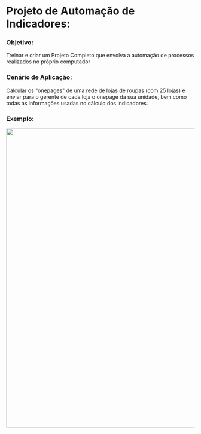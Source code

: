 # Projeto de Automação de Indicadores:

### **Objetivo:** 
Treinar e criar um Projeto Completo que envolva a automação de processos realizados no próprio computador

### **Cenário de Aplicação:** 
Calcular os "onepages" de uma rede de lojas de roupas (com 25 lojas) e enviar para o gerente de cada loja o onepage da sua unidade, bem como todas as informações usadas no cálculo dos indicadores.

### **Exemplo:**

<div align="center">
<img src="https://user-images.githubusercontent.com/116387209/232100602-90f2918c-01a4-46ea-ab51-31df59a8953d.JPG" width="800px" />
</div>